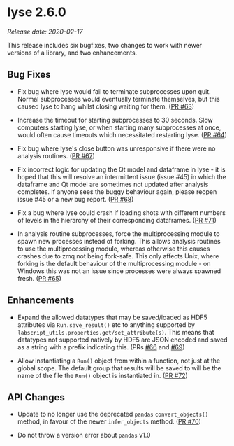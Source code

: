 # lyse 2.6.0

_Release date: 2020-02-17_

This release includes six bugfixes, two changes to work with newer versions of a
library, and two enhancements.

## Bug Fixes

- Fix bug where lyse would fail to terminate subprocesses upon quit. Normal
  subprocesses would eventually terminate themselves, but this caused lyse to hang
  whilst closing waiting for them.
  ([PR #63](http://bitbucket-archive.labscriptsuite.org/#!/labscript_suite/lyse/pull-requests/63))

- Increase the timeout for starting subprocesses to 30 seconds. Slow computers starting
  lyse, or when starting many subprocesses at once, would often cause timeouts which
  necessitated restarting lyse.
  ([PR #64](http://bitbucket-archive.labscriptsuite.org/#!/labscript_suite/lyse/pull-requests/64))

- Fix bug where lyse's close button was unresponsive if there were no analysis routines.
  ([PR #67](http://bitbucket-archive.labscriptsuite.org/#!/labscript_suite/lyse/pull-requests/67))

- Fix incorrect logic for updating the Qt model and dataframe in lyse - it is hoped that
  this will resolve an intermittent issue (issue #45) in which the dataframe and Qt
  model are sometimes not updated after analysis completes. If anyone sees the buggy
  behaviour again, please reopen issue #45 or a new bug report.
  ([PR #68](http://bitbucket-archive.labscriptsuite.org/#!/labscript_suite/lyse/pull-requests/68))

- Fix a bug where lyse could crash if loading shots with different numbers of levels in
  the hierarchy of their corresponding dataframes.
  ([PR #71](http://bitbucket-archive.labscriptsuite.org/#!/labscript_suite/lyse/pull-requests/71))

- In analysis routine subprocesses, force the multiprocessing module to spawn new
  processes instead of forking. This allows analysis routines to use the multiprocessing
  module, whereas otherwise this causes crashes due to zmq not being fork-safe. This
  only affects Unix, where forking is the default behaviour of the multiprocessing
  module - on Windows this was not an issue since processes were always spawned fresh.
  ([PR #65](http://bitbucket-archive.labscriptsuite.org/#!/labscript_suite/lyse/pull-requests/65))

## Enhancements

- Expand the allowed datatypes that may be saved/loaded as HDF5 attributes via
  `Run.save_result()` etc to anything supported by
  `labscript_utils.properties.get/set_attribute(s)`. This means that datatypes not
  supported natively by HDF5 are JSON encoded and saved as a string with a prefix
  indicating this.
  (PRs [#66](http://bitbucket-archive.labscriptsuite.org/#!/labscript_suite/lyse/pull-requests/66)
   and [#69](http://bitbucket-archive.labscriptsuite.org/#!/labscript_suite/lyse/pull-requests/69))

- Allow instantiating a `Run()` object from within a function, not just at the global
  scope. The default group that results will be saved to will be the name of the file
  the `Run()` object is instantiated in.
  ([PR #72](http://bitbucket-archive.labscriptsuite.org/#!/labscript_suite/lyse/pull-requests/72))

## API Changes

- Update to no longer use the deprecated `pandas` `convert_objects()` method, in favour
  of the newer `infer_objects` method. 
  ([PR #70](http://bitbucket-archive.labscriptsuite.org/#!/labscript_suite/lyse/pull-requests/70))

- Do not throw a version error about `pandas` v1.0